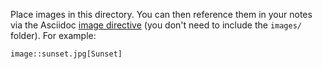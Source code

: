Place images in this directory. You can then reference them in your notes via the Asciidoc [image directive](http://asciidoctor.org/docs/asciidoc-syntax-quick-reference/#images) (you don't need to include the `images/` folder). For example:
```
image::sunset.jpg[Sunset]
```
